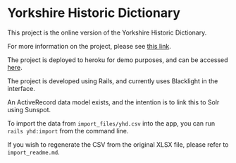 # Yorkshire Historic Dictionary

This project is the online version of the Yorkshire Historic Dictionary.

For more information on the project, please see [this link](https://www.york.ac.uk/borthwick/projects/yorkshire-dictionary/).

The project is deployed to heroku for demo purposes, and can be accessed [here](https://yhd.herokuapp.com).

The project is developed using Rails, and currently uses Blacklight in the interface.

An ActiveRecord data model exists, and the intention is to link this to Solr using Sunspot.

To import the data from `import_files/yhd.csv` into the app, you can run `rails yhd:import` from the command line.

If you wish to regenerate the CSV from the original XLSX file, please refer to `import_readme.md`.
